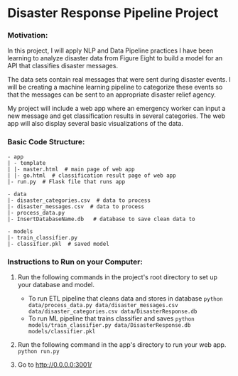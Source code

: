 # Disaster Response Pipeline Project

### Motivation: 

In this project, I will apply NLP and Data Pipeline practices I have been learning to analyze disaster data from Figure Eight to build a model for an API that classifies disaster messages.

The data sets contain real messages that were sent during disaster events. I will be creating a machine learning pipeline to categorize these events so that the messages can be sent to an appropriate disaster relief agency.

My project will include a web app where an emergency worker can input a new message and get classification results in several categories. The web app will also display several basic visualizations of the data.

### Basic Code Structure: 
```
- app
| - template
| |- master.html  # main page of web app
| |- go.html  # classification result page of web app
|- run.py  # Flask file that runs app

- data
|- disaster_categories.csv  # data to process 
|- disaster_messages.csv  # data to process
|- process_data.py
|- InsertDatabaseName.db   # database to save clean data to

- models
|- train_classifier.py
|- classifier.pkl  # saved model 
```
### Instructions to Run on your Computer:
1. Run the following commands in the project's root directory to set up your database and model.

    - To run ETL pipeline that cleans data and stores in database
        `python data/process_data.py data/disaster_messages.csv data/disaster_categories.csv data/DisasterResponse.db`
    - To run ML pipeline that trains classifier and saves
        `python models/train_classifier.py data/DisasterResponse.db models/classifier.pkl`

2. Run the following command in the app's directory to run your web app.
    `python run.py`

3. Go to http://0.0.0.0:3001/
